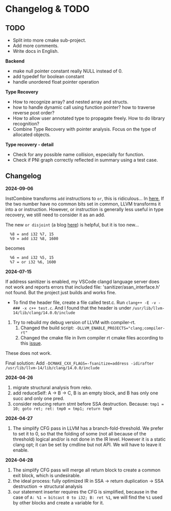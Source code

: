 # Changelog & TODO

## TODO

- Split into more cmake sub-project.
- Add more comments.
- Write docs in English.

**Backend**
- make null pointer constant really NULL instead of 0.
- add typedef for boolean constant
- handle unordered float pointer operation

**Type Recovery**
- How to recognize array? and nested array and structs.
- how to handle dynamic call using function pointer? how to traverse reverse post order?
- How to allow user annotated type to propagate freely. How to do library recognition?
- Combine Type Recovery with pointer analysis. Focus on the type of allocated objects.

**Type recovery - detail**
- Check for any possible name collision, especially for function.
- Check if PNI graph correctly reflected in summary using a test case.

## Changelog

**2024-09-06**

InstCombine transforms `add` instructions to `or`, this is ridiculous... In [here](https://github.com/llvm/llvm-project/blob/f15014ff549a8686671a599f7b49ce9963769eaf/llvm/lib/Transforms/InstCombine/InstCombineAddSub.cpp#L1379), If the two number have no common bits set in common, LLVM transforms it into a or instruction. However, or instruction is generally less useful in type recovery, we still need to consider it as an add.

The new `or disjoint` (a blog [here](https://www.npopov.com/2024/01/01/This-year-in-LLVM-2023.html#or-disjoint)) is helpful, but it is too new...

```
  %8 = and i32 %7, 15
  %9 = add i32 %8, 1600
```

becomes

```
  %6 = and i32 %5, 15
  %7 = or i32 %6, 1600
```


**2024-07-15**

If address sanitizer is enabled, my VSCode clangd language server does not work and reports errors that included file: 'sanitizer/asan_interface.h' not found. But the project just builds and works fine.

- To find the header file, create a file called test.c. Run `clang++ -E -v -### -x c++ test.c`. And I found that the header is under `/usr/lib/llvm-14/lib/clang/14.0.0/include`

1. Try to rebuild my debug version of LLVM with compiler-rt. 
   1. Changed the build script: `-DLLVM_ENABLE_PROJECTS="clang;compiler-rt"`
   2. Changed the cmake file in llvm compiler rt cmake files according to this [issue](https://github.com/llvm/llvm-project/issues/67085). 

These does not work.

Final solution: Add `-DCMAKE_CXX_FLAGS=-fsanitize=address -idirafter /usr/lib/llvm-14/lib/clang/14.0.0/include`

**2024-04-26**

1. migrate structural analysis from reko.
2. add reduceSelf: A -> B -> C, B is an empty block, and B has only one succ and only one pred.
3. consider reducing return stmt before SSA destruction. Because: `tmp1 = 10; goto ret; ret: tmp0 = tmp1; return tmp0`

**2024-04-27**
1. The simplify CFG pass in LLVM has a branch-fold-threshold. We prefer to set it to 0, so that the folding of some (not all because of the threshold) logical and/or is not done in the IR level. However it is a static clang opt; it can be set by cmdline but not API. We will have to leave it enable.

**2024-04-28**
1. The simplify CFG pass will merge all return block to create a common exit block, which is undesirable.
2. the ideal process: fully optimized IR in SSA -> return duplication -> SSA destruction -> structural analysis
3. our statement inserter requires the CFG is simplified, because in the case of `A: %1 = bitcast 0 to i32; B: ret %1`, we will find the `%1` used by other blocks and create a variable for it.
